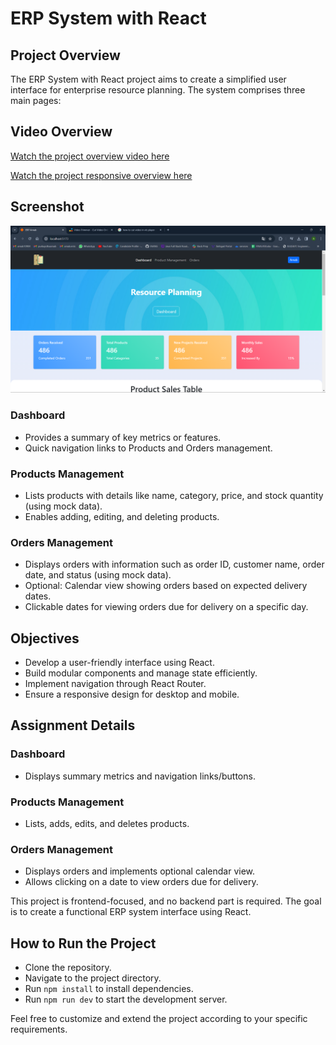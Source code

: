 # ERP System with React

## Project Overview
The ERP System with React project aims to create a simplified user interface for enterprise resource planning. The system comprises three main pages:
## Video Overview
[Watch the project overview video here](https://drive.google.com/file/d/1BWZ70sVbxgh3Saln9hoKvKWzMHlPHoSG/view?usp=drive_link) 

[Watch the project responsive overview here](https://drive.google.com/file/d/1SPjWwGlJdressyK5H7dKc-jrF7JUEViP/view?usp=sharing)
## Screenshot

![Homepage](Screenshots/1.png)

### Dashboard
- Provides a summary of key metrics or features.
- Quick navigation links to Products and Orders management.

### Products Management
- Lists products with details like name, category, price, and stock quantity (using mock data).
- Enables adding, editing, and deleting products.

### Orders Management
- Displays orders with information such as order ID, customer name, order date, and status (using mock data).
- Optional: Calendar view showing orders based on expected delivery dates.
- Clickable dates for viewing orders due for delivery on a specific day.

## Objectives
- Develop a user-friendly interface using React.
- Build modular components and manage state efficiently.
- Implement navigation through React Router.
- Ensure a responsive design for desktop and mobile.

## Assignment Details
### Dashboard
- Displays summary metrics and navigation links/buttons.

### Products Management
- Lists, adds, edits, and deletes products.

### Orders Management
- Displays orders and implements optional calendar view.
- Allows clicking on a date to view orders due for delivery.



This project is frontend-focused, and no backend part is required. The goal is to create a functional ERP system interface using React.


## How to Run the Project
- Clone the repository.
- Navigate to the project directory.
- Run `npm install` to install dependencies.
- Run `npm run dev` to start the development server.

Feel free to customize and extend the project according to your specific requirements.
